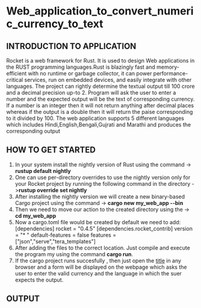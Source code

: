 # Web_application_to_convert_numeric_currency_to_text
## INTRODUCTION TO APPLICATION
Rocket is a web framework for Rust. It is used to design Web applications in the RUST programming languages.Rust is blazingly fast and memory-efficient with no runtime or garbage collector, it can power performance-critical services, run on embedded devices, and easily integrate with other languages. The project can rightly determine the textual output till 100 crore and a decimal precision up-to 2. Program will ask the user to enter a number and the expected output will be the text of corresponding currency. If a number is an integer then it will not return anything after decimal places whereas if the output is a double then it will return the paise corresponding to it divided by 100. The web application supports  5 different languages which includes Hindi,English,Bengali,Gujrati and Marathi and produces the corresponding output
## HOW TO GET STARTED
1. In your system install the nightly version of Rust using the command -> **rustup default nightly**
2. One can use per-directory overrides to use the nightly version only for your Rocket project by running the following command in the directory ->**rustup override set nightly**
3. After installing the nightly version we will create a new binary-based Cargo project using the command -> **cargo new my_web_app --bin**
4. Then we need to move our action to the created directory using the -> **cd my_web_app**
5. Now a cargo.toml file would be created by default we need to add: 
[dependencies] rocket = "0.4.5"
[dependencies.rocket_contrib]
version = "* "
default-features = false
features = ["json","serve","tera_templates"]
6. After adding the files to the correct location. Just compile and execute the program my using the command **cargo run**.
7. If the cargo project runs succesfully , then just open the [title](localhost:8000/) in any browser and a form will be displayed on the webpage which asks the user to enter the valid currency and the language in which the suer expects the output.
## OUTPUT
